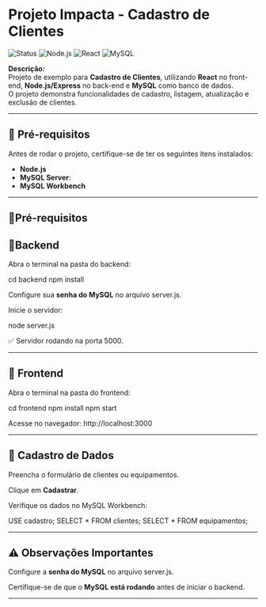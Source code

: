 #  Projeto Impacta - Cadastro de Clientes

![Status](https://img.shields.io/badge/status-em%20desenvolvimento-yellow)
![Node.js](https://img.shields.io/badge/Back--end-Node.js-brightgreen)
![React](https://img.shields.io/badge/Front--end-React-blue)
![MySQL](https://img.shields.io/badge/Banco-MySQL-orange)

**Descrição:**  
Projeto de exemplo para **Cadastro de Clientes**, utilizando **React** no front-end, **Node.js/Express** no back-end e **MySQL** como banco de dados.  
O projeto demonstra funcionalidades de cadastro, listagem, atualização e exclusão de clientes.

---

## 🔧 Pré-requisitos

Antes de rodar o projeto, certifique-se de ter os seguintes itens instalados:

- **Node.js**
- **MySQL Server**: 
- **MySQL Workbench**
---


## 🚀Pré-requisitos

## 🔹Backend

Abra o terminal na pasta do backend:

cd backend
npm install


Configure sua  **senha do MySQL**  no arquivo server.js.

Inicie o servidor:

node server.js


✅ Servidor rodando na porta 5000.

---

## 🔹 Frontend

Abra o terminal na pasta do frontend:

cd frontend
npm install
npm start


Acesse no navegador: http://localhost:3000

---

## 📝 Cadastro de Dados

Preencha o formulário de clientes ou equipamentos.

Clique em  **Cadastrar**.

Verifique os dados no MySQL Workbench:

USE cadastro;
SELECT * FROM clientes;
SELECT * FROM equipamentos;

---

## ⚠️ Observações Importantes

Configure a **senha do MySQL** no arquivo server.js.

Certifique-se de que o **MySQL está rodando** antes de iniciar o backend.

---

